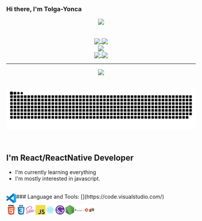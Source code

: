 ### Hi there, I'm Tolga-Yonca

<p align="center">
  <img src="https://readme-typing-svg.herokuapp.com/?lines=Hi+Everyone...;I+am+Tolga+Yonca;Frontend+Developer&font=Fira%20Code&center=true&width=440&height=45&color=f75c7e&vCenter=true&size=30">
</p>

<br>

 <!--Statistics-->
<div align="center">
  <div align="center">
<a href="https://github.com/tlgync/github-profile-views-counter">
    <img align="center" src="https://komarev.com/ghpvc/?username=tlgync&color=f75c7e">
</a>
<a href="https://github.com/tlgync?tab=followers">
    <img align="center"  src="https://img.shields.io/github/followers/tlgync?style=flat-square&color=f75c7e">
</a>
  </div>

<div>
<img align="center" src="https://github-readme-stats.vercel.app/api?username=tlgync&show_icons=true&theme=radical" />
</div>
<a href="https://git.io/streak-stats">
  <img align="center" src="https://github-readme-streak-stats.herokuapp.com?user=tlgync&theme=radical&date_format=j%20M%5B%20Y%5D" />
</a>
<!-- <a href="https://github.com/anuraghazra/github-readme-stats">
  <img align="center" src="https://github-readme-stats.vercel.app/api/wakatime?username=tlgync&show_icons=true&theme=radical" />
</a> -->
<a href="https://github.com/anuraghazra/github-readme-stats">
  <img align="center" src="https://github-readme-stats.vercel.app/api/top-langs/?username=tlgync&layout=compact&theme=radical" />
</a>
</div>

<hr />


<div  align="center"> <img src="https://activity-graph.herokuapp.com/graph?username=tlgync&theme=xcode" /></div>

<br>

![snake svg](https://github.com/tlgync/tlgync/blob/output/github-contribution-grid-snake.svg)

<br>

## I'm React/ReactNative Developer
- I'm currently learning everything
- I'm mostly interested in javascript.
<br>
### Language and Tools:
[<img align="left" alt="Visual Studio Code" width="26px" src="https://raw.githubusercontent.com/github/explore/80688e429a7d4ef2fca1e82350fe8e3517d3494d/topics/visual-studio-code/visual-studio-code.png" />](https://code.visualstudio.com/)

[<img align="left" alt="Visual Studio Code" width="26px" src="https://raw.githubusercontent.com/github/explore/80688e429a7d4ef2fca1e82350fe8e3517d3494d/topics/html/html.png" />](https://code.visualstudio.com/)

[<img align="left"  width="26px" src="https://raw.githubusercontent.com/github/explore/80688e429a7d4ef2fca1e82350fe8e3517d3494d/topics/css/css.png" />](https://code.visualstudio.com/)

[<img align="left" alt="Visual Studio Code" width="26px" src="https://raw.githubusercontent.com/github/explore/80688e429a7d4ef2fca1e82350fe8e3517d3494d/topics/sass/sass.png" />](https://code.visualstudio.com/)

[<img align="left" alt="Visual Studio Code" width="26px" src="https://raw.githubusercontent.com/github/explore/80688e429a7d4ef2fca1e82350fe8e3517d3494d/topics/javascript/javascript.png" />](https://code.visualstudio.com/)

[<img align="left" alt="Visual Studio Code" width="26px" src="https://raw.githubusercontent.com/github/explore/80688e429a7d4ef2fca1e82350fe8e3517d3494d/topics/react/react.png" />](https://code.visualstudio.com/)

[<img align="left" alt="Visual Studio Code" width="26px" src="https://raw.githubusercontent.com/github/explore/e94815998e4e0713912fed477a1f346ec04c3da2/topics/gatsby/gatsby.png" />](https://code.visualstudio.com/)

[<img align="left" alt="Visual Studio Code" width="26px" src="https://raw.githubusercontent.com/github/explore/80688e429a7d4ef2fca1e82350fe8e3517d3494d/topics/nodejs/nodejs.png" />](https://code.visualstudio.com/)

[<img align="left" alt="Visual Studio Code" width="26px" src="https://raw.githubusercontent.com/github/explore/80688e429a7d4ef2fca1e82350fe8e3517d3494d/topics/mongodb/mongodb.png" />](https://code.visualstudio.com/)

[<img align="left" alt="Visual Studio Code" width="26px" src="https://raw.githubusercontent.com/github/explore/80688e429a7d4ef2fca1e82350fe8e3517d3494d/topics/git/git.png" />](https://code.visualstudio.com/)

